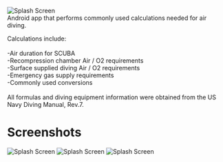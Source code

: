 ![Splash Screen](https://raw.githubusercontent.com/cjmakin/dive_calculator/master/app/src/main/res/drawable/splash_white_text.png)
\
Android app that performs commonly used calculations needed for air diving. 

Calculations include: \
\
-Air duration for SCUBA\
-Recompression chamber Air / O2 requirements\
-Surface supplied diving Air / O2 requirements\
-Emergency gas supply requirements\
-Commonly used conversions\
\
All formulas and diving equipment information were obtained from the US Navy Diving Manual, Rev.7.

# Screenshots
![Splash Screen](https://raw.githubusercontent.com/cjmakin/dive_calculator/master/screenshots/main_menu.jpg)
![Splash Screen](https://raw.githubusercontent.com/cjmakin/dive_calculator/master/screenshots/Screen%20Shot%202021-01-10%20at%2019.33.38.png)
![Splash Screen](https://raw.githubusercontent.com/cjmakin/dive_calculator/master/screenshots/ssds.jpg)
